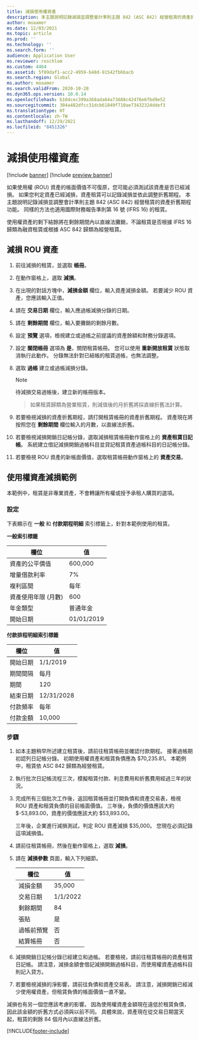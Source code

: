 ```yaml
---
title: 減損使用權資產
description: 本主題說明記錄減損並調整會計準則主題 842 (ASC 842) 經營租賃的資產折舊期程功能。
author: moaamer
ms.date: 12/03/2021
ms.topic: article
ms.prod: ''
ms.technology: ''
ms.search.form: ''
audience: Application User
ms.reviewer: roschlom
ms.custom: 4464
ms.assetid: 5f89daf1-acc2-4959-b48d-91542fb6bacb
ms.search.region: Global
ms.author: moaamer
ms.search.validFrom: 2020-10-28
ms.dyn365.ops.version: 10.0.14
ms.openlocfilehash: b104cec399a368ada64a73688c42476e6fbd9e52
ms.sourcegitcommit: 304a482dfcc31dcb61849f710ae73432324ddef3
ms.translationtype: HT
ms.contentlocale: zh-TW
ms.lasthandoff: 12/29/2021
ms.locfileid: "8451326"
---
```

# <a name="impair-right-of-use-assets"></a>減損使用權資產

[!include [banner](../includes/banner.md)]
[!include [preview banner](../includes/preview-banner.md)]

如果使用權 (ROU) 資產的帳面價值不可復原，您可能必須測試該資產是否已經減損。 如果您判定資產已經減損，資產租賃可以記錄減損並依此調整折舊期程。 本主題說明記錄減損並調整會計準則主題 842 (ASC 842) 經營租賃的資產折舊期程功能。 同樣的方法也適用國際財務報告準則第 16 號 (IFRS 16) 的租賃。

使用權資產的剩下結餘將在剩餘期間內以直線法攤銷，不論租賃是否根據 IFRS 16 歸類為融資租賃或根據 ASC 842 歸類為經營租賃。

## <a name="impair-an-rou-asset"></a>減損 ROU 資產

1. 前往減損的租賃，並選取 **帳冊**。
2. 在動作窗格上，選取 **減損**。
3. 在出現的對話方塊中，**減損金額** 欄位，輸入資產減損金額。 若要減少 ROU 資產，您應該輸入正值。
4. 請在 **交易日期** 欄位，輸入應過帳減損分錄的日期。
5. 請在 **剩餘期間** 欄位，輸入要攤銷的剩餘月數。
6. 設定 **預覽** 選項，檢視建立或過帳之前提議的資產餘額和財務分錄選項。
7. 設定 **關閉帳冊** 選項為 **是**，關閉租賃帳冊。 您可以使用 **重新開放租賃** 狀態取消執行此動作。 分錄無法針對已結帳的租賃過帳，也無法調整。 
8. 選取 **過帳** 建立或過帳減損分錄。

    > [!NOTE]
    > 待減損交易過帳後，建立新的帳冊版本。

    > 如果租賃歸類為營業租賃，則減值後的月折舊將採直線折舊法計算。

9. 若要檢視減損的資產折舊期程，請打開租賃帳冊的資產折舊期程。 資產現在將按照您在 **剩餘期間** 欄位輸入的月數，以直線法折舊。
10. 若要檢視減損開銷日記帳分錄，選取減損租賃帳冊動作窗格上的 **資產租賃日記帳**。 系統建立借記減損開銷過帳科目並貸記租賃資產過帳科目的日記帳分錄。 
11. 若要檢視 ROU 資產的新帳面價值，選取租賃帳冊動作窗格上的 **資產交易**。

## <a name="example-of-rou-asset-impairment"></a>使用權資產減損範例

本範例中，租賃是非專業資產，不會轉讓所有權或授予承租人購買的選項。

### <a name="setup"></a>設定

下表顯示在 **一般** 和 **付款期程明細** 索引標籤上，針對本範例使用的租賃。

**一般索引標籤**

| 欄位                      | 值            |
|----------------------------|------------------|
| 資產的公平價值    | 600,000          |
| 增量借款利率 | 7%               |
| 複利區間       | 每年         |
| 資產使用年限 (月數) | 600              |
| 年金類型               | 普通年金 |
| 開始日期          | 01/01/2019       |

**付款排程明細索引標籤**

| 欄位             | 值      |
|-------------------|------------|
| 開始日期        | 1/1/2019   |
| 期間間隔   | 每月    |
| 期間           | 120        |
| 結束日期          | 12/31/2028 |
| 付款頻率 | 每年   |
| 付款金額    | 10,000     |

### <a name="steps"></a>步驟

1. 如本主題稍早所述建立租賃後，請前往租賃帳冊並確認付款期程。 接著過帳期初認列日記帳分錄。 初期使用權資產和租賃負債應為 $70,235.81。 本範例中，租賃依 ASC 842 歸類為經營租賃。
2. 執行批次日記帳流程三次，模擬租賃付款、利息費用和折舊費用經過三年的狀況。
3. 完成所有三個批次工作後，返回租賃帳冊並打開負債和資產交易表，檢視 ROU 資產和租賃負債的目前帳面價值。 三年後，負債的價值應該大約 $-53,893.00，資產的價值應該大約 $53,893.00。 

    三年後，企業進行減損測試，判定 ROU 資產減損 $35,000。 您現在必須記錄這項減損值。
    
4. 請前往租賃帳冊，然後在動作窗格上，選取 **減損**。
5. 請在 **減損參數** 頁面，輸入下列細節。

    | 欄位                  | 值    |
    |------------------------|----------|
    | 減損金額      | 35,000   |
    | 交易日期       | 1/1/2022 |
    | 剩餘期間      | 84       |
    | 張貼                   | 是      |
    | 過帳前預覽 | 否       |
    | 結算帳冊             | 否       |

6. 減損開銷日記帳分錄已經建立和過帳。 若要檢視，請前往租賃帳冊的資產租賃日記帳。 請注意，減損金額會借記減損開銷過帳科目，而使用權資產過帳科目則記入貸方。

7. 若要檢視減損的淨影響，請前往負債和資產交易表。 請注意，減損開銷已經減少使用權資產，但租賃負債的帳面價值一直不變。

減損也有另一個您應該考慮的影響。 因為使用權資產金額現在遠低於租賃負債，因此該金額的折舊方式必須與以前不同。 具體來說，資產現在從交易日期當天起，租賃的剩餘 84 個月內以直線法折舊。


[!INCLUDE[footer-include](../../includes/footer-banner.md)]
